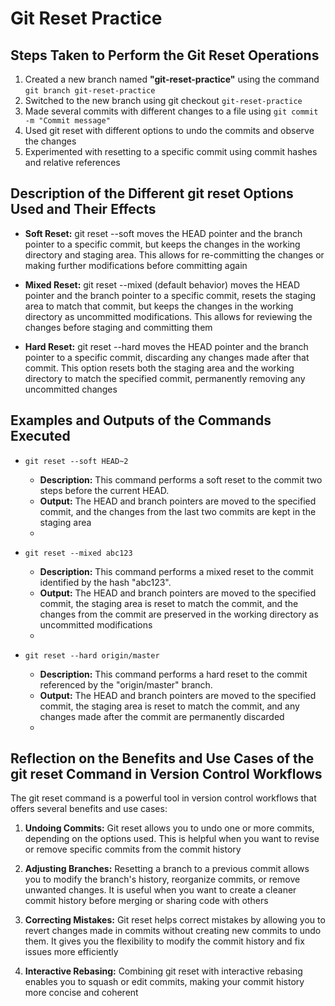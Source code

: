 # Git Reset Practice

## Steps Taken to Perform the Git Reset Operations

1. Created a new branch named **"git-reset-practice"** using the command `git branch git-reset-practice`
2. Switched to the new branch using git checkout `git-reset-practice`
3. Made several commits with different changes to a file using `git commit -m "Commit message"`
4. Used git reset with different options to undo the commits and observe the changes
5. Experimented with resetting to a specific commit using commit hashes and relative references


## Description of the Different git reset Options Used and Their Effects

- **Soft Reset:** git reset --soft moves the HEAD pointer and the branch pointer to a specific commit, but keeps the changes in the working directory and staging area. This allows for re-committing the changes or making further modifications before committing again

- **Mixed Reset:** git reset --mixed (default behavior) moves the HEAD pointer and the branch pointer to a specific commit, resets the staging area to match that commit, but keeps the changes in the working directory as uncommitted modifications. This allows for reviewing the changes before staging and committing them

- **Hard Reset:** git reset --hard moves the HEAD pointer and the branch pointer to a specific commit, discarding any changes made after that commit. This option resets both the staging area and the working directory to match the specified commit, permanently removing any uncommitted changes


## Examples and Outputs of the Commands Executed
- `git reset --soft HEAD~2`
    - **Description:** This command performs a soft reset to the commit two steps before the current HEAD.
    - **Output:** The HEAD and branch pointers are moved to the specified commit, and the changes from the last two commits are kept in the staging area
    - 
    
- `git reset --mixed abc123`
    - **Description:** This command performs a mixed reset to the commit identified by the hash "abc123".
    - **Output:** The HEAD and branch pointers are moved to the specified commit, the staging area is reset to match the commit, and the changes from the commit are preserved in the working directory as uncommitted modifications
    - 
- `git reset --hard origin/master`
    - **Description:** This command performs a hard reset to the commit referenced by the "origin/master" branch.
    - **Output:** The HEAD and branch pointers are moved to the specified commit, the staging area is reset to match the commit, and any changes made after the commit are permanently discarded
    -


## Reflection on the Benefits and Use Cases of the git reset Command in Version Control Workflows
The git reset command is a powerful tool in version control workflows that offers several benefits and use cases:

1. **Undoing Commits:** Git reset allows you to undo one or more commits, depending on the options used. This is helpful when you want to revise or remove specific commits from the commit history

2. **Adjusting Branches:** Resetting a branch to a previous commit allows you to modify the branch's history, reorganize commits, or remove unwanted changes. It is useful when you want to create a cleaner commit history before merging or sharing code with others

3. **Correcting Mistakes:** Git reset helps correct mistakes by allowing you to revert changes made in commits without creating new commits to undo them. It gives you the flexibility to modify the commit history and fix issues more efficiently

4. **Interactive Rebasing:** Combining git reset with interactive rebasing enables you to squash or edit commits, making your commit history more concise and coherent